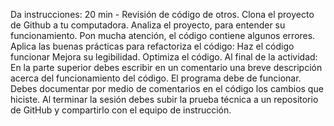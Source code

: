 Da instrucciones: 20 min - Revisión de código de otros. Clona el proyecto de Github a tu computadora. Analiza el proyecto, para entender su funcionamiento. Pon mucha atención, el código contiene algunos errores. Aplica las buenas prácticas para refactoriza el código: Haz el código funcionar Mejora su legibilidad. Optimiza el código. Al final de la actividad: En la parte superior debes escribir en un comentario una breve descripción acerca del funcionamiento del código. El programa debe de funcionar. Debes documentar por medio de comentarios en el código los cambios que hiciste. Al terminar la sesión debes subir la prueba técnica a un repositorio de GitHub y compartirlo con el equipo de instrucción.